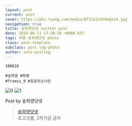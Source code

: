 ```yaml
---
layout: post
current: post
cover: https://pbs.twimg.com/media/DfZcb1sUYAAgVx4.jpg
navigation: true
title: 송하영닷넷 twitter post
date: 2018-06-11 17:38:20 +0900 KST
tags: 하영 송하영닷넷 photo
class: post-template
subclass: post tag-photo
author: auto-posting
---
```


```  
180610  
  
#송하영 #하영  
#fromis_9 #프로미스나인  

```

![0](https://pbs.twimg.com/media/DfZcbSkU8AAGa_d.jpg)
![1](https://pbs.twimg.com/media/DfZcb1sUYAAgVx4.jpg)


Post by 송하영닷넷

> [송하영닷넷](https://twitter.com/970929_net)  
로고크롭, 2차가공 금지